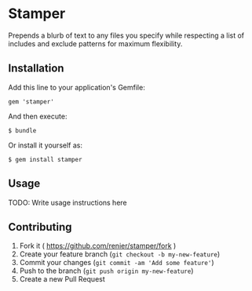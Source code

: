 # Stamper

Prepends a blurb of text to any files you specify while respecting a list of
includes and exclude patterns for maximum flexibility.

## Installation

Add this line to your application's Gemfile:

    gem 'stamper'

And then execute:

    $ bundle

Or install it yourself as:

    $ gem install stamper

## Usage

TODO: Write usage instructions here

## Contributing

1. Fork it ( https://github.com/renier/stamper/fork )
2. Create your feature branch (`git checkout -b my-new-feature`)
3. Commit your changes (`git commit -am 'Add some feature'`)
4. Push to the branch (`git push origin my-new-feature`)
5. Create a new Pull Request

